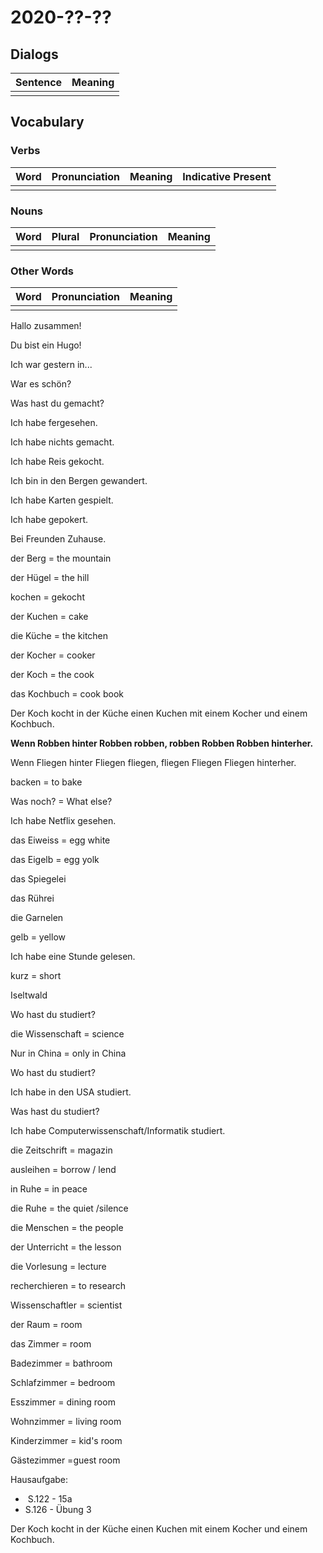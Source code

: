 # 2020-??-??

## Dialogs

| Sentence | Meaning |
| -------- | ------- |
|          |         |

## Vocabulary

### Verbs

| Word | Pronunciation | Meaning | Indicative Present |
| ---- | ------------- | ------- | ------------------ |
|      |               |         |                    |

### Nouns

| Word | Plural | Pronunciation | Meaning |
| ---- | ------ | ------------- | ------- |
|      |        |               |         |

### Other Words

| Word | Pronunciation | Meaning |
| ---- | ------------- | ------- |
|      |               |         |



Hallo zusammen! 





Du bist ein Hugo! 



Ich war gestern in... 

War es schön?



Was hast du gemacht? 

Ich habe fergesehen. 



Ich habe nichts gemacht. 

Ich habe Reis gekocht. 



Ich bin in den Bergen gewandert.

Ich habe Karten gespielt. 

Ich habe gepokert. 

Bei Freunden Zuhause. 



der Berg = the mountain 

der Hügel =  the hill 



kochen = gekocht 

der Kuchen = cake 

die Küche = the kitchen 

der Kocher =  cooker 

der Koch = the cook

das Kochbuch = cook book



Der Koch kocht in der Küche einen Kuchen mit einem Kocher und einem Kochbuch.



**Wenn Robben hinter Robben robben, robben Robben Robben hinterher.** 



Wenn Fliegen hinter Fliegen fliegen, fliegen Fliegen Fliegen hinterher. 





backen = to bake 



Was noch? = What else?



Ich habe Netflix gesehen. 



das Eiweiss = egg white

das Eigelb = egg yolk

das Spiegelei 

das Rührei



die Garnelen



gelb = yellow 





Ich habe eine Stunde gelesen. 



kurz = short 



Iseltwald



Wo hast du studiert? 



die Wissenschaft = science 



Nur in China = only in China



Wo hast du studiert?

Ich habe in den USA studiert. 

Was hast du studiert?

Ich habe Computerwissenschaft/Informatik studiert. 



die Zeitschrift = magazin 

ausleihen = borrow / lend 



in Ruhe = in peace

die Ruhe = the quiet /silence



die Menschen = the people

der Unterricht = the lesson

die Vorlesung = lecture



recherchieren = to research 

Wissenschaftler = scientist 



der Raum = room 

das Zimmer = room



Badezimmer = bathroom 

Schlafzimmer = bedroom 

Esszimmer = dining room

Wohnzimmer = living room 

Kinderzimmer =  kid's room

Gästezimmer =guest room 





Hausaufgabe:

- ​    S.122 - 15a
- S.126 - Übung 3





Der Koch kocht in der Küche einen Kuchen mit einem Kocher und einem Kochbuch.